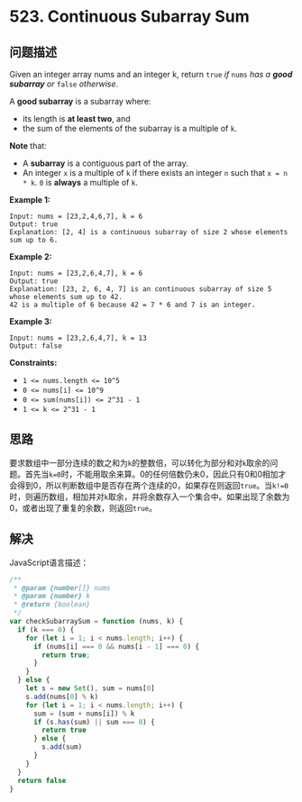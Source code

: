 # 523. Continuous Subarray Sum

## 问题描述

Given an integer array nums and an integer k, return `true` *if* `nums` *has a **good subarray** or* `false` *otherwise*.

A **good subarray** is a subarray where:

- its length is **at least two**, and
- the sum of the elements of the subarray is a multiple of `k`.

**Note** that:

- A **subarray** is a contiguous part of the array.
- An integer `x` is a multiple of `k` if there exists an integer `n` such that `x = n * k`. `0` is **always** a multiple of `k`.

**Example 1:**

```
Input: nums = [23,2,4,6,7], k = 6
Output: true
Explanation: [2, 4] is a continuous subarray of size 2 whose elements sum up to 6.
```

**Example 2:**

```
Input: nums = [23,2,6,4,7], k = 6
Output: true
Explanation: [23, 2, 6, 4, 7] is an continuous subarray of size 5 whose elements sum up to 42.
42 is a multiple of 6 because 42 = 7 * 6 and 7 is an integer.
```

**Example 3:**

```
Input: nums = [23,2,6,4,7], k = 13
Output: false
```

**Constraints:**

- `1 <= nums.length <= 10^5`
- `0 <= nums[i] <= 10^9`
- `0 <= sum(nums[i]) <= 2^31 - 1`
- `1 <= k <= 2^31 - 1`

## 思路

要求数组中一部分连续的数之和为`k`的整数倍，可以转化为部分和对`k`取余的问题。首先当`k=0`时，不能用取余来算。0的任何倍数仍未0，因此只有0和0相加才会得到0，所以判断数组中是否存在两个连续的0，如果存在则返回`true`。当`k!=0`时，则遍历数组，相加并对`k`取余，并将余数存入一个集合中。如果出现了余数为0，或者出现了重复的余数，则返回`true`。

## 解决

JavaScript语言描述：

```javascript
/**
 * @param {number[]} nums
 * @param {number} k
 * @return {boolean}
 */
var checkSubarraySum = function (nums, k) {
  if (k === 0) {
    for (let i = 1; i < nums.length; i++) {
      if (nums[i] === 0 && nums[i - 1] === 0) {
        return true;
      }
    }
  } else {
    let s = new Set(), sum = nums[0]
    s.add(nums[0] % k)
    for (let i = 1; i < nums.length; i++) {
      sum = (sum + nums[i]) % k
      if (s.has(sum) || sum === 0) {
        return true
      } else {
        s.add(sum)
      }
    }
  }
  return false
}
```
